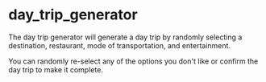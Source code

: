 # day_trip_generator

The day trip generator will generate a day trip by randomly selecting a destination, restaurant, mode of transportation, and entertainment.

You can randomly re-select any of the options you don't like or confirm the day trip to make it complete.
